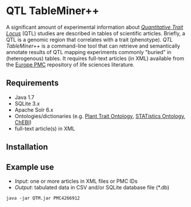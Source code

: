 QTL TableMiner++
================
A significant amount of experimental information about [_Quantitative Trait Locus_](https://en.wikipedia.org/wiki/Quantitative_trait_locus) (QTL) studies are described in tables of scientific articles. Briefly, a QTL is a genomic region that correlates with a trait (phenotype). _QTL TableMiner++_ is a command-line tool that can retrieve and semantically annotate results of QTL mapping experiments commonly "buried" in (heterogenous) tables. It requires full-text articles (in XML) available from the [Europe PMC](https://europepmc.org/) repository of life sciences literature.


Requirements
------------
* Java 1.7
* SQLite 3.x
* Apache Solr 6.x
* Ontologies/dictionaries (e.g. [Plant Trait Ontology](http://www.ontobee.org/ontology/PATO), [STATistics Ontology](http://www.ontobee.org/ontology/STATO), [ChEBI](https://www.ebi.ac.uk/chebi/))
* full-text article(s) in XML

Installation
------------


Example use
-----------

* _Input_: one or more articles in XML files or PMC IDs
* _Output_: tabulated data in CSV and/or SQLite database file (*.db)

`java -jar QTM.jar PMC4266912`

